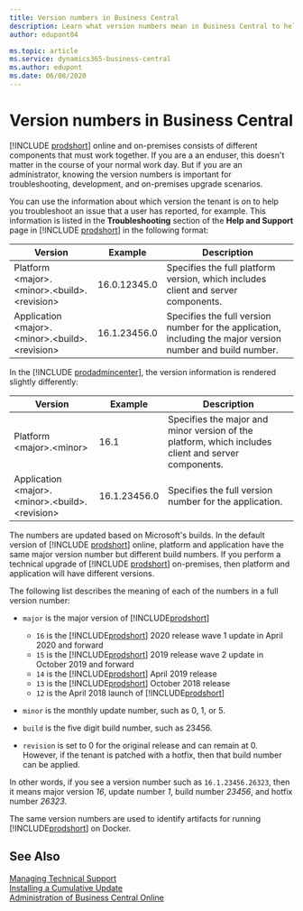 ```yaml
---
title: Version numbers in Business Central
description: Learn what version numbers mean in Business Central to help you troubleshoot any issues.
author: edupont04

ms.topic: article
ms.service: dynamics365-business-central
ms.author: edupont
ms.date: 06/08/2020
---
```

# Version numbers in Business Central

[!INCLUDE [prodshort](../developer/includes/prodshort.md)] online and on-premises consists of different components that must work together. If you are a an enduser, this doesn't matter in the course of your normal work day. But if you are an administrator, knowing the version numbers is important for troubleshooting, development, and on-premises upgrade scenarios.  

You can use the information about which version the tenant is on to help you troubleshoot an issue that a user has reported, for example. This information is listed in the **Troubleshooting** section of the **Help and Support** page in [!INCLUDE [prodshort](../developer/includes/prodshort.md)] in the following format:

|Version  |Example      |Description                                 |
|---------|-------------|--------------------------------------------|
|Platform \<major>.\<minor>.\<build>.\<revision>|16.0.12345.0 | Specifies the full platform version, which includes client and server components. |
|Application \<major>.\<minor>.\<build>.\<revision>|16.1.23456.0| Specifies the full version number for the application, including the major version number and build number. |

In the [!INCLUDE [prodadmincenter](../developer/includes/prodadmincenter.md)], the version information is rendered slightly differently:

|Version  |Example      |Description                                 |
|---------|-------------|--------------------------------------------|
|Platform  \<major>.\<minor>|16.1 | Specifies the major and minor version of the platform, which includes client and server components. |
|Application \<major>.\<minor>.\<build>.\<revision>|16.1.23456.0 | Specifies the full version number for the application. |

The numbers are updated based on Microsoft's builds. In the default version of [!INCLUDE [prodshort](../developer/includes/prodshort.md)] online, platform and application have the same major version number but different build numbers. If you perform a technical upgrade of [!INCLUDE [prodshort](../developer/includes/prodshort.md)] on-premises, then platform and application will have different versions.  

The following list describes the meaning of each of the numbers in a full version number:

- `major` is the major version of [!INCLUDE[prodshort](../developer/includes/prodshort.md)]

  - `16` is the [!INCLUDE[prodshort](../developer/includes/prodshort.md)] 2020 release wave 1 update in April 2020 and forward
  - `15` is the [!INCLUDE[prodshort](../developer/includes/prodshort.md)] 2019 release wave 2 update in October 2019 and forward
  - `14` is the [!INCLUDE[prodshort](../developer/includes/prodshort.md)] April 2019 release
  - `13` is the [!INCLUDE[prodshort](../developer/includes/prodshort.md)] October 2018 release
  - `12` is the April 2018 launch of [!INCLUDE[prodshort](../developer/includes/prodshort.md)]

- `minor` is the monthly update number, such as 0, 1, or 5.
- `build` is the five digit build number, such as 23456.
- `revision` is set to 0 for the original release and can remain at 0. However, if the tenant is patched with a hotfix, then that build number can be applied.

In other words, if you see a version number such as `16.1.23456.26323`, then it means major version *16*, update number *1*, build number *23456*, and hotfix number *26323*.

The same version numbers are used to identify artifacts for running [!INCLUDE[prodshort](../developer/includes/prodshort.md)] on Docker.  

## See Also

[Managing Technical Support](manage-technical-support.md)  
[Installing a Cumulative Update](../upgrade/upgrading-cumulative-update.md)  
[Administration of Business Central Online](tenant-administration.md)  
